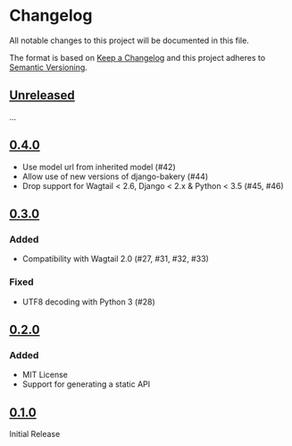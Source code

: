 # Changelog

All notable changes to this project will be documented in this file.

The format is based on [Keep a Changelog](http://keepachangelog.com/en/1.0.0/)
and this project adheres to [Semantic Versioning](http://semver.org/spec/v2.0.0.html).

## [Unreleased](https://github.com/wagtail/wagtail-bakery/compare/0.4.0...HEAD)

...

## [0.4.0](https://github.com/wagtail/wagtail-bakery/compare/0.3.0...0.4.0)

- Use model url from inherited model (#42)
- Allow use of new versions of django-bakery (#44)
- Drop support for Wagtail < 2.6, Django < 2.x & Python < 3.5 (#45, #46)

## [0.3.0](https://github.com/wagtail/wagtail-bakery/compare/0.2.0...0.3.0)

### Added

- Compatibility with Wagtail 2.0 (#27, #31, #32, #33)

### Fixed

- UTF8 decoding with Python 3 (#28)

## [0.2.0](https://github.com/wagtail/wagtail-bakery/compare/0.1.0...0.2.0)

### Added

- MIT License
- Support for generating a static API

## [0.1.0](https://github.com/wagtail/wagtail-bakery/compare/8ad37f6a733699c339bd50a965cc1b0387898205...0.1.0)

Initial Release

